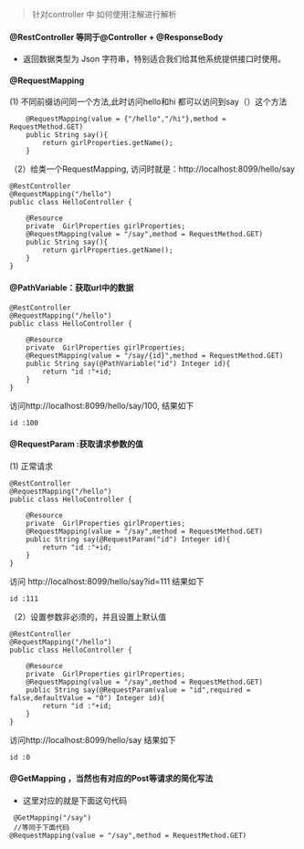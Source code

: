 ﻿

> 针对controller 中 如何使用注解进行解析

#### @RestController 等同于@Controller + @ResponseBody

- 返回数据类型为 Json 字符串，特别适合我们给其他系统提供接口时使用。

#### @RequestMapping

(1) 不同前缀访问同一个方法,此时访问hello和hi 都可以访问到say（）这个方法

```
    @RequestMapping(value = {"/hello","/hi"},method = RequestMethod.GET)
    public String say(){
        return girlProperties.getName();
    }
```
（2）给类一个RequestMapping, 访问时就是：http://localhost:8099/hello/say

```
@RestController
@RequestMapping("/hello")
public class HelloController {

    @Resource
    private  GirlProperties girlProperties;
    @RequestMapping(value = "/say",method = RequestMethod.GET)
    public String say(){
        return girlProperties.getName();
    }
}
```

#### @PathVariable：获取url中的数据

```
@RestController
@RequestMapping("/hello")
public class HelloController {

    @Resource
    private  GirlProperties girlProperties;
    @RequestMapping(value = "/say/{id}",method = RequestMethod.GET)
    public String say(@PathVariable("id") Integer id){
        return "id :"+id;
    }
}
```
访问http://localhost:8099/hello/say/100,  结果如下

```
id :100
```

#### @RequestParam :获取请求参数的值
(1) 正常请求
```
@RestController
@RequestMapping("/hello")
public class HelloController {

    @Resource
    private  GirlProperties girlProperties;
    @RequestMapping(value = "/say",method = RequestMethod.GET)
    public String say(@RequestParam("id") Integer id){
        return "id :"+id;
    }
}
```
访问 http://localhost:8099/hello/say?id=111 结果如下
```
id :111
```
（2）设置参数非必须的，并且设置上默认值
```
@RestController
@RequestMapping("/hello")
public class HelloController {

    @Resource
    private  GirlProperties girlProperties;
    @RequestMapping(value = "/say",method = RequestMethod.GET)
    public String say(@RequestParam(value = "id",required = false,defaultValue = "0") Integer id){
        return "id :"+id;
    }
}

```
访问http://localhost:8099/hello/say  结果如下
```
id :0
```
#### @GetMapping  ，当然也有对应的Post等请求的简化写法

- 这里对应的就是下面这句代码
```
 @GetMapping("/say")
 //等同于下面代码
@RequestMapping(value = "/say",method = RequestMethod.GET)
```
